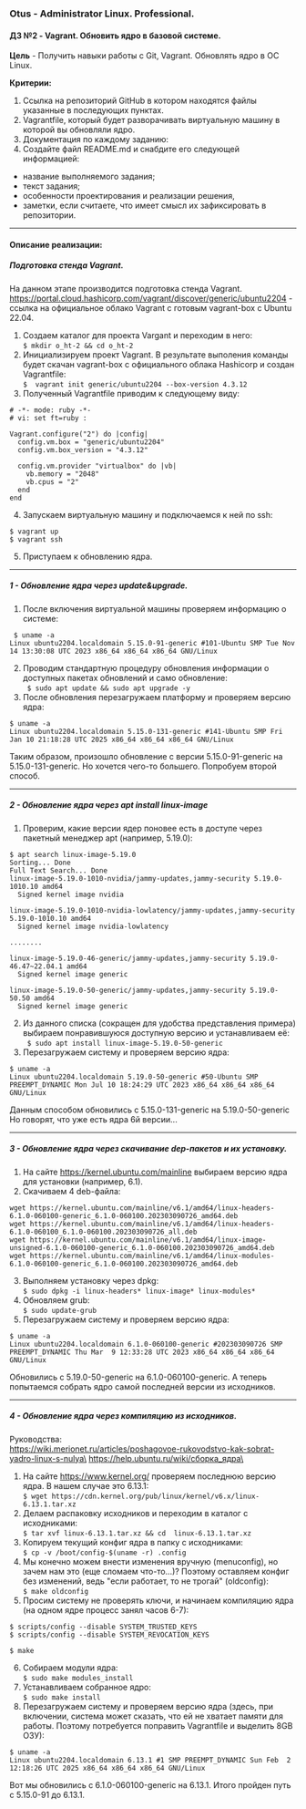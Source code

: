 ### **Otus - Administrator Linux. Professional.**  
#### **ДЗ №2 - Vagrant. Обновить ядро в базовой системе.**  
**Цель** - Получить навыки работы с Git, Vagrant. Обновлять ядро в ОС Linux.

**Критерии:**  
1) Ссылка на репозиторий GitHub в котором находятся файлы указанные в последующих пунктах.
2) Vagrantfile, который будет разворачивать виртуальную машину в которой вы обновляли ядро.
3) Документация по каждому заданию:
4) Создайте файл README.md и снабдите его следующей информацией:
- название выполняемого задания;
- текст задания;
- особенности проектирования и реализации решения,
- заметки, если считаете, что имеет смысл их зафиксировать в репозитории.

****
#### **Описание реализации:**  
##### Подготовка стенда Vagrant.
На данном этапе производится подготовка стенда Vagrant.\
https://portal.cloud.hashicorp.com/vagrant/discover/generic/ubuntu2204 - ссылка на официальное облако Vagrant c готовым vagrant-box c Ubuntu 22.04.
1. Создаем каталог для проекта Vargant и переходим в него:\
`$ mkdir o_ht-2 && cd o_ht-2`
2. Инициализируем проект Vagrant. В результате выполения команды будет скачан vagrant-box с официального облака Hashicorp и создан Vagrantfile:\
`$  vagrant init generic/ubuntu2204 --box-version 4.3.12`
3. Полученный Vagrantfile приводим к следующему виду:
```
# -*- mode: ruby -*-
# vi: set ft=ruby :

Vagrant.configure("2") do |config|
  config.vm.box = "generic/ubuntu2204"
  config.vm.box_version = "4.3.12"

  config.vm.provider "virtualbox" do |vb|
    vb.memory = "2048"
    vb.cpus = "2"
  end
end
```
4. Запускаем виртуальную машину и подключаемся к ней по ssh:
```
$ vagrant up
$ vagrant ssh
```
5. Приступаем к обновлению ядра.
***
##### 1 - Обновление ядра через update&upgrade.
1. После включения виртуальной машины проверяем информацию о системе:
```
 $ uname -a
Linux ubuntu2204.localdomain 5.15.0-91-generic #101-Ubuntu SMP Tue Nov 14 13:30:08 UTC 2023 x86_64 x86_64 x86_64 GNU/Linux
```
2. Проводим стандартную процедуру обновления информации о доступных пакетах обновлений и само обновление:\
` $ sudo apt update && sudo apt upgrade -y`
3. После обновления перезагружаем платформу и проверяем версию ядра:
```
$ uname -a
Linux ubuntu2204.localdomain 5.15.0-131-generic #141-Ubuntu SMP Fri Jan 10 21:18:28 UTC 2025 x86_64 x86_64 x86_64 GNU/Linux
```

Таким образом, произошло обновление с версии 5.15.0-91-generic на 5.15.0-131-generic. 
Но хочется чего-то большего. Попробуем второй способ.
***
##### 2 - Обновление ядра через apt install linux-image
1. Проверим, какие версии ядер поновее есть в доступе через пакетный менеджер apt (например, 5.19.0):
```
$ apt search linux-image-5.19.0
Sorting... Done
Full Text Search... Done
linux-image-5.19.0-1010-nvidia/jammy-updates,jammy-security 5.19.0-1010.10 amd64
  Signed kernel image nvidia

linux-image-5.19.0-1010-nvidia-lowlatency/jammy-updates,jammy-security 5.19.0-1010.10 amd64
  Signed kernel image nvidia-lowlatency

........

linux-image-5.19.0-46-generic/jammy-updates,jammy-security 5.19.0-46.47~22.04.1 amd64
  Signed kernel image generic

linux-image-5.19.0-50-generic/jammy-updates,jammy-security 5.19.0-50.50 amd64
  Signed kernel image generic
```
2. Из данного списка (сокращен для удобства представления примера) выбираем понравившуюся доступную версию и устанавливаем её:\
` $ sudo apt install linux-image-5.19.0-50-generic`
3. Перезагружаем систему и проверяем версию ядра:
```
$ uname -a
Linux ubuntu2204.localdomain 5.19.0-50-generic #50-Ubuntu SMP PREEMPT_DYNAMIC Mon Jul 10 18:24:29 UTC 2023 x86_64 x86_64 x86_64 GNU/Linux
```

Данным способом обновились с 5.15.0-131-generic на  5.19.0-50-generic
Но говорят, что уже есть ядра 6й версии...
***
##### 3 - Обновление ядра через скачивание dep-пакетов и их установку.
1. На сайте https://kernel.ubuntu.com/mainline выбираем версию ядра для установки (например, 6.1).
2. Скачиваем 4 deb-файла:
```
wget https://kernel.ubuntu.com/mainline/v6.1/amd64/linux-headers-6.1.0-060100-generic_6.1.0-060100.202303090726_amd64.deb
wget https://kernel.ubuntu.com/mainline/v6.1/amd64/linux-headers-6.1.0-060100_6.1.0-060100.202303090726_all.deb
wget https://kernel.ubuntu.com/mainline/v6.1/amd64/linux-image-unsigned-6.1.0-060100-generic_6.1.0-060100.202303090726_amd64.deb
wget https://kernel.ubuntu.com/mainline/v6.1/amd64/linux-modules-6.1.0-060100-generic_6.1.0-060100.202303090726_amd64.deb
```
3. Выполняем установку через dpkg:\
`$ sudo dpkg -i linux-headers* linux-image* linux-modules*`
4. Обновляем grub:\
`$ sudo update-grub`
5. Перезагружаем систему и проверяем версию ядра:
```
$ uname -a
Linux ubuntu2204.localdomain 6.1.0-060100-generic #202303090726 SMP PREEMPT_DYNAMIC Thu Mar  9 12:33:28 UTC 2023 x86_64 x86_64 x86_64 GNU/Linux
```

Обновились с 5.19.0-50-generic на 6.1.0-060100-generic.
А теперь попытаемся собрать ядро самой последней версии из исходников.
***
##### 4 - Обновление ядра через компиляцию из исходников.
Руководства:\
https://wiki.merionet.ru/articles/poshagovoe-rukovodstvo-kak-sobrat-yadro-linux-s-nulya\
https://help.ubuntu.ru/wiki/сборка_ядра\
1. На сайте https://www.kernel.org/ проверяем последнюю версию ядра. В нашем случае это 6.13.1:\
`$ wget https://cdn.kernel.org/pub/linux/kernel/v6.x/linux-6.13.1.tar.xz`
2. Делаем распаковку исходников и переходим в каталог с исходниками:\
`$ tar xvf linux-6.13.1.tar.xz && cd  linux-6.13.1.tar.xz`
3. Копируем текущий конфиг ядра в папку с исходниками:\
`$ cp -v /boot/config-$(uname -r) .config`
4. Мы конечно можем внести изменения вручную (menuconfig), но зачем нам это (еще сломаем что-то...)? Поэтому оставляем конфиг без изменений, ведь "если работает, то не трогай" (oldconfig):\
`$ make oldconfig`
5. Просим систему не проверять ключи, и начинаем компиляцию ядра (на одном ядре процесс занял часов 6-7):
```
$ scripts/config --disable SYSTEM_TRUSTED_KEYS
$ scripts/config --disable SYSTEM_REVOCATION_KEYS

$ make
```
6. Собираем модули ядра:\
`$ sudo make modules_install`
7. Устанавливаем собранное ядро:\
`$ sudo make install`
8. Перезагружаем систему и проверяем версию ядра (здесь, при включении, система может сказать, что ей не хватает памяти для работы. Поэтому потребуется поправить Vagrantfile и выделить 8GB ОЗУ):
```
$ uname -a
Linux ubuntu2204.localdomain 6.13.1 #1 SMP PREEMPT_DYNAMIC Sun Feb  2 12:18:26 UTC 2025 x86_64 x86_64 x86_64 GNU/Linux
```

Вот мы обновились с 6.1.0-060100-generic на 6.13.1. Итого пройден путь с 5.15.0-91 до 6.13.1.
